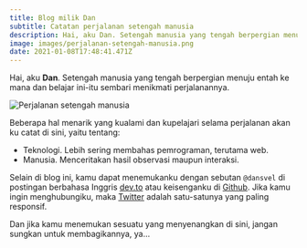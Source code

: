 ```yaml
---
title: Blog milik Dan
subtitle: Catatan perjalanan setengah manusia
description: Hai, aku Dan. Setengah manusia yang tengah berpergian menuju entah ke mana dan belajar ini-itu sembari menikmati perjalanannya.
image: images/perjalanan-setengah-manusia.png
date: 2021-01-08T17:48:41.471Z
---
```


Hai, aku **Dan**. Setengah manusia yang tengah berpergian menuju entah ke mana dan belajar ini-itu sembari menikmati perjalanannya.

![Perjalanan setengah manusia](/images/perjalanan-setengah-manusia.png)

Beberapa hal menarik yang kualami dan kupelajari selama perjalanan akan ku catat di sini, yaitu tentang:

- Teknologi. Lebih sering membahas pemrograman, terutama web.
- Manusia. Menceritakan hasil observasi maupun interaksi.

Selain di blog ini, kamu dapat menemukanku dengan sebutan `@dansvel` di postingan berbahasa Inggris [dev.to](https://dev.to/dansvel) atau keisenganku di [Github](https://github.com/dansvel).
Jika kamu ingin menghubungiku, maka [Twitter](https://twitter.com/dansvel) adalah satu-satunya yang paling responsif.

Dan jika kamu menemukan sesuatu yang menyenangkan di sini, jangan sungkan untuk membagikannya, ya...
